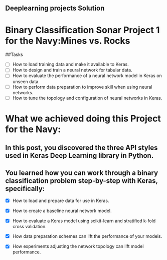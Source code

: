 ## Deeplearning projects Solution
# Binary Classification Sonar Project 1 for the Navy:Mines vs. Rocks
##Tasks
- [ ] How to load training data and make it available to Keras.
- [ ] How to design and train a neural network for tabular data.
- [ ] How to evaluate the performance of a neural network model in Keras on unseen data.
- [ ] How to perform data preparation to improve skill when using neural networks.
- [ ] How to tune the topology and configuration of neural networks in Keras.

# What we achieved doing this Project for the Navy:
## In this post, you discovered the three API styles used in Keras Deep Learning library in Python.

## You learned how you can work through a binary classification problem step-by-step with Keras, specifically:

- [x] How to load and prepare data for use in Keras.
- [x] How to create a baseline neural network model.
- [x] How to evaluate a Keras model using scikit-learn and stratified k-fold cross validation.
- [x] How data preparation schemes can lift the performance of your models.
- [x] How experiments adjusting the network topology can lift model performance.

